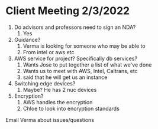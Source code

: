 # Client Meeting 2/3/2022

1. Do advisors and professors need to sign an NDA?
   1. Yes
2. Guidance?
   1. Verma is looking for someone who may be able to
   2. From intel or aws etc
3. AWS service for project? Specifically db services?
   1. Wants Jose to put together a list of what we've done
   2. Wants us to meet with AWS, Intel, Caltrans, etc
   3. said that he will get us an instance
4. Switching edge devices?
   1. Maybe? He has 2 nuc devices
5. Encryption?
   1. AWS handles the encryption
   2. Chloe to look into encryption standards

Email Verma about issues/questions
